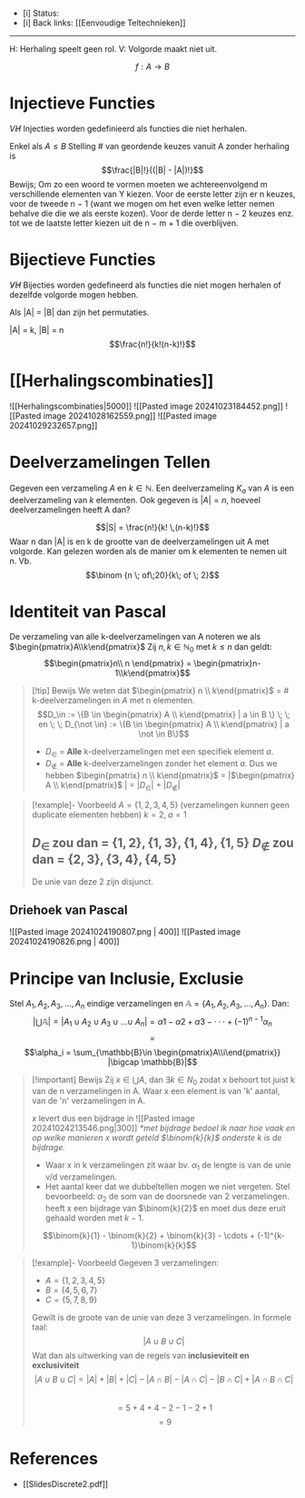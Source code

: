 - [i] Status: 
- [i] Back links: [[Eenvoudige Teltechnieken]]
___
H: Herhaling speelt geen rol.
V: Volgorde maakt niet uit.

$$f: A \to B $$
# Injectieve Functies
$V \not H$
Injecties worden gedefinieerd als functies die niet herhalen.

Enkel als $A \le B$
Stelling
    # van geordende keuzes vanuit A zonder herhaling is
    $$\frac{|B|!}{(|B| - |A|)!}$$
    Bewijs; Om zo een woord te vormen moeten we achtereenvolgend m verschillende elementen van Y kiezen. Voor de eerste letter zijn er n keuzes, voor de tweede n − 1 (want we mogen om het even welke letter nemen behalve die die we als eerste kozen). Voor de derde letter n − 2 keuzes enz. tot we de laatste letter kiezen uit de n − m + 1 die overblijven.

# Bijectieve Functies
$\not V \not H$
Bijecties worden gedefineerd als functies die niet mogen herhalen of dezelfde volgorde mogen hebben.

Als |A| = |B| dan zijn het permutaties.

|A| = k, |B| = n
$$\frac{n!}{k!(n-k)!}$$

# [[Herhalingscombinaties]]
![[Herhalingscombinaties|5000]]
![[Pasted image 20241023184452.png]]
![[Pasted image 20241028162559.png]]
![[Pasted image 20241029232657.png]]

# Deelverzamelingen Tellen
Gegeven een verzameling $A$ en $k \in \mathbb{N}$. Een deelverzameling $K_a$ van $A$ is een deelverzameling van $k$ elementen.
Ook gegeven is $|A| =  n$, hoeveel deelverzamelingen heeft A dan?

$$|S| = \frac{n!}{k! \,(n-k)!}$$
Waar n dan |A| is en k de grootte van de deelverzamelingen uit A met volgorde.
Kan gelezen worden als de manier om k elementen te nemen uit n.
Vb.
$$\binom {n \; of\;20}{k\; of \; 2}$$

# Identiteit van Pascal
De verzameling van alle k-deelverzamelingen van A noteren we als $\begin{pmatrix}A\\k\end{pmatrix}$
Zij $n,k \in \mathbb{N}_0$ met $k\le n$ dan geldt: $$\begin{pmatrix}n\\ n \end{pmatrix} = \begin{pmatrix}n-1\\k\end{pmatrix}$$

> [!tip] Bewijs
>  We weten dat $\begin{pmatrix} n \\ k\end{pmatrix}$ = # k-deelverzamelingen in $A$ met n elementen. 
> $$D_\in := \{B \in \begin{pmatrix} A \\ k\end{pmatrix} | a \in B \} \; \; en \; \; D_{\not \in} := \{B \in \begin{pmatrix} A \\ k\end{pmatrix} | a \not \in B\}$$
> - $D_{\in}$ = **Alle** k-deelverzamelingen met een specifiek element $a$.
> - $D_{\not \in}$ = **Alle** k-deelverzamelingen zonder het element $a$.
>  Dus we hebben  $\begin{pmatrix} n \\ k\end{pmatrix}$  = |$\begin{pmatrix} A \\ k\end{pmatrix}$ | = |$D_{\in}$| + |$D_{\not \in}$|

> [!example]- Voorbeeld
> $A = \{1,2,3,4,5\}$ (verzamelingen kunnen geen duplicate elementen hebben)
> $k = 2, \; a=1$
> 
> $D_{\in}$ zou dan = $\{1,2\}, \{1,3\}, \{1,4\}, \{1,5\}$
> $D_{\not \in}$ zou dan = $\{2,3\}, \{3,4\}, \{4,5\}$
> -
> De unie van deze 2 zijn disjunct.

## Driehoek van Pascal

![[Pasted image 20241024190807.png | 400]]
![[Pasted image 20241024190826.png | 400]]


# Principe van Inclusie, Exclusie

Stel $A_1,A_2,A_3,\; ..., A_n$ eindige verzamelingen en $\mathbb{A} = \{A_1,A_2,A_3,\; ..., A_n\}$. Dan:
$$|\bigcup\mathbb A | = |A_1\cup A_2\cup A_3\;\cup \; ...\cup  \; A_n| =  α1 − α2 + α3 − · · · + (−1)^{n−1}α_n$$
$$=$$
$$\alpha_i = \sum_{\mathbb{B}\in \begin{pmatrix}A\\i\end{pmatrix}} |\bigcap \mathbb{B}|$$

> [!important] Bewijs
> Zij $x ∈ \bigcup A$, dan $∃k ∈ N_0$ zodat x behoort tot juist k van de n verzamelingen in A.
> Waar x een element is van 'k' aantal, van de 'n' verzamelingen in A. 
> 
> *x* levert dus een bijdrage in 
> ![[Pasted image 20241024213546.png|300]] 
> *\*met bijdrage bedoel ik naar hoe vaak en op welke manieren x wordt geteld $\binom{k}{k}$ onderste k is de bijdrage.*
> 
> - Waar x in k verzamelingen zit waar bv. $\alpha_1$ de lengte is van de unie v/d verzamelingen.
> - Het aantal keer dat we dubbeltellen mogen we niet vergeten. Stel bevoorbeeld: $\alpha_2$ de som van de doorsnede van 2 verzamelingen. heeft x een bijdrage van  $\binom{k}{2}$ en moet dus deze eruit gehaald worden met $k-1$.
> 
> $$\binom{k}{1} - \binom{k}{2} + \binom{k}{3} - \cdots + (-1)^{k-1}\binom{k}{k}$$

> [!example]- Voorbeeld
> Gegeven 3 verzamelingen: 
> - $A = \{1, 2, 3, 4, 5\}$
> - $B = \{4, 5, 6, 7\}$
> - $C = \{5, 7, 8, 9\}$
>
> Gewilt is de groote van de unie van deze 3 verzamelingen. In formele taal: 
> $$|A \cup B \cup C|$$
> Wat dan als uitwerking van de regels van **inclusieviteit en exclusiviteit**
 $$|A \cup B \cup C| = |A| + |B| + |C| - |A \cap B| - |A \cap C| - |B \cap C| + |A \cap B \cap C|$$  
 > $$= 5 + 4 + 4 - 2 -1 - 2 +1$$
 > $$= 9$$
 
 









# References
- [[SlidesDiscrete2.pdf]]